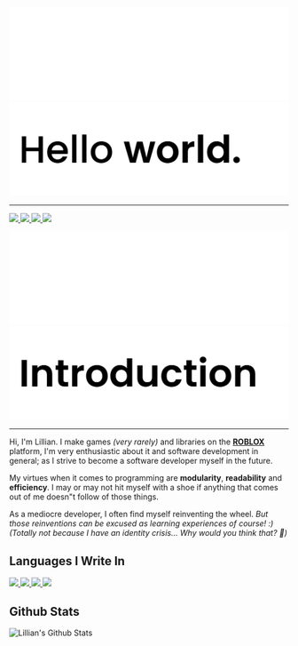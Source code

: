 <!-- Headers -->
<img src="./assets/images/header/darkMode.png#gh-dark-mode-only" alt="Header"> <!-- Dark Mode -->
<img src="./assets/images/header/lightMode.png#gh-light-mode-only" alt="Header"> <!-- Light Mode -->

---

<!-- Links -->

<!-- Twitter -->
<a href="https://twitter.com/lillianskull">
<img src="https://img.shields.io/badge/twitter-%231DA1F2.svg?&style=for-the-badge&logo=twitter&logoColor=white">
</a> 

<!-- YouTube -->
<a href="https://youtube.com/channel/UCbOB8jlGbl_znC1V50pAMYg">
<img src="https://img.shields.io/badge/youtube-%23E62117.svg?&style=for-the-badge&logo=youtube&logoColor=white">
</a>

<!-- Ko-fi -->
<a href="https://ko-fi.com/lillianskull">
<img src="https://img.shields.io/badge/kofi-%23FF5872.svg?&style=for-the-badge&logo=kofi&logoColor=white">
</a>

<!-- Roblox -->
<a href="https://www.roblox.com/users/335434185/profile">
<img src="https://img.shields.io/badge/roblox-%23232527.svg?&style=for-the-badge&logo=roblox&logoColor=white">
</a>

<img src="./assets/images/introduction/darkMode.png#gh-dark-mode-only" alt="Header"> <!-- Dark Mode -->
<img src="./assets/images/introduction/lightMode.png#gh-light-mode-only" alt="Header"> <!-- Light Mode -->

---

Hi, I'm Lillian. I make games *(very rarely)* and libraries on the **[ROBLOX](https://www.roblox.com)** platform, I'm very enthusiastic about it and software development in general; as I strive to become a software developer myself in the future.

My virtues when it comes to programming are **modularity**, **readability** and **efficiency**. I may or may not hit myself with a shoe if anything that comes out of me doesn"t follow of those things.

As a mediocre developer, I often find myself reinventing the wheel. *But those reinventions can be excused as learning experiences of course! :) (Totally not because I have an identity crisis... Why would you think that? :thinking:)*

## Languages I Write In

<a href="https://typescriptlang.org"><img src="https://cdn.jsdelivr.net/gh/devicons/devicon/icons/typescript/typescript-original.svg" width=32>
</a> <!-- Javascript -->
<a href="https://javascript.com"><img src="https://cdn.jsdelivr.net/gh/devicons/devicon/icons/javascript/javascript-original.svg" width=32>
</a> <!-- Javascript -->
<a href="https://lua.org"><img src="https://cdn.jsdelivr.net/gh/devicons/devicon/icons/lua/lua-original-wordmark.svg" width=32>
</a> <!-- Lua -->
<a href="https://python.org"><img src="https://cdn.jsdelivr.net/gh/devicons/devicon/icons/python/python-original.svg" width=32>
</a>

## Github Stats

![Lillian's Github Stats](https://github-readme-stats.vercel.app/api?username=lillianskull&show_icons=true&count_private=true&hide_border=true&title_color=ffffff&bg_color=0d1117&text_color=ffffff&icon_color=58a6ff)
